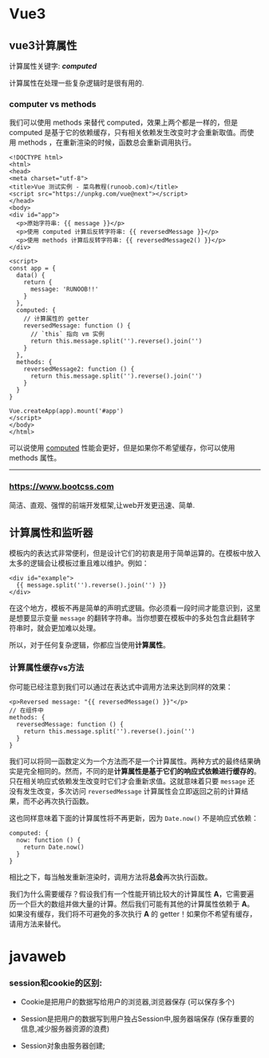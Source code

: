 # Vue3

## vue3计算属性

计算属性关键字: ***computed***

计算属性在处理一些复杂逻辑时是很有用的.

### computer vs methods

我们可以使用 methods 来替代 computed，效果上两个都是一样的，但是 computed 是基于它的依赖缓存，只有相关依赖发生改变时才会重新取值。而使用 methods ，在重新渲染的时候，函数总会重新调用执行。

```vue
<!DOCTYPE html>
<html>
<head>
<meta charset="utf-8">
<title>Vue 测试实例 - 菜鸟教程(runoob.com)</title>
<script src="https://unpkg.com/vue@next"></script>
</head>
<body>
<div id="app">
  <p>原始字符串: {{ message }}</p>
  <p>使用 computed 计算后反转字符串: {{ reversedMessage }}</p>
  <p>使用 methods 计算后反转字符串: {{ reversedMessage2() }}</p>
</div>
    
<script>
const app = {
  data() {
    return {
      message: 'RUNOOB!!'
    }
  },
  computed: {
    // 计算属性的 getter
    reversedMessage: function () {
      // `this` 指向 vm 实例
      return this.message.split('').reverse().join('')
    }
  },
  methods: {
    reversedMessage2: function () {
      return this.message.split('').reverse().join('')
    }
  }
}
 
Vue.createApp(app).mount('#app')
</script>
</body>
</html>
```

可以说使用 <u>computed</u> 性能会更好，但是如果你不希望缓存，你可以使用 methods 属性。

---



### https://www.bootcss.com

简洁、直观、强悍的前端开发框架,让web开发更迅速、简单.

## 计算属性和监听器

模板内的表达式非常便利，但是设计它们的初衷是用于简单运算的。在模板中放入太多的逻辑会让模板过重且难以维护。例如：

```vue
<div id="example">
  {{ message.split('').reverse().join('') }}
</div>
```

在这个地方，模板不再是简单的声明式逻辑。你必须看一段时间才能意识到，这里是想要显示变量 `message` 的翻转字符串。当你想要在模板中的多处包含此翻转字符串时，就会更加难以处理。

所以，对于任何复杂逻辑，你都应当使用**计算属性**。



### 计算属性缓存vs方法

你可能已经注意到我们可以通过在表达式中调用方法来达到同样的效果：

```vue
<p>Reversed message: "{{ reversedMessage() }}"</p>
// 在组件中
methods: {
  reversedMessage: function () {
    return this.message.split('').reverse().join('')
  }
}
```

我们可以将同一函数定义为一个方法而不是一个计算属性。两种方式的最终结果确实是完全相同的。然而，不同的是**计算属性是基于它们的响应式依赖进行缓存的**。只在相关响应式依赖发生改变时它们才会重新求值。这就意味着只要 `message` 还没有发生改变，多次访问 `reversedMessage` 计算属性会立即返回之前的计算结果，而不必再次执行函数。

这也同样意味着下面的计算属性将不再更新，因为 `Date.now()` 不是响应式依赖：

```vue
computed: {
  now: function () {
    return Date.now()
  }
}
```

相比之下，每当触发重新渲染时，调用方法将**总会**再次执行函数。

我们为什么需要缓存？假设我们有一个性能开销比较大的计算属性 **A**，它需要遍历一个巨大的数组并做大量的计算。然后我们可能有其他的计算属性依赖于 **A**。如果没有缓存，我们将不可避免的多次执行 **A** 的 getter！如果你不希望有缓存，请用方法来替代。

# javaweb

### session和cookie的区别:

- Cookie是把用户的数据写给用户的浏览器,浏览器保存	(可以保存多个)
- Session是把用户的数据写到用户独占Session中,服务器端保存   (保存重要的信息,减少服务器资源的浪费)

- Session对象由服务器创建;
